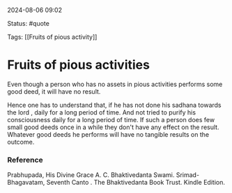 2024-08-06 09:02

Status: #quote 

Tags: [[Fruits of pious activity]]

# Fruits of pious activities

Even though a person who has no assets in pious activities performs some good deed, it will have no result. 

Hence one has to understand that, if he has not done his sadhana towards the lord , daily for a long period of time. And not tried to purify his consciousness daily for a long period of time. If such a person does few small good deeds once in a while they don't have any effect on the result. Whatever good deeds he performs will have no tangible results on the outcome. 



### Reference

Prabhupada, His Divine Grace A. C. Bhaktivedanta Swami. Srimad-Bhagavatam, Seventh Canto . The Bhaktivedanta Book Trust. Kindle Edition. 
